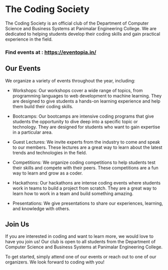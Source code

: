 # The Coding Society

The Coding Society is an official club of the Department of Computer Science and Business Systems at Panimalar Engineering College. We are dedicated to helping students develop their coding skills and gain practical experience in the field. 

### Find events at : https://eventopia.in/

## Our Events

We organize a variety of events throughout the year, including:

- Workshops: Our workshops cover a wide range of topics, from programming languages to web development to machine learning. They are designed to give students a hands-on learning experience and help them build their coding skills.

- Bootcamps: Our bootcamps are intensive coding programs that give students the opportunity to dive deep into a specific topic or technology. They are designed for students who want to gain expertise in a particular area.

- Guest Lectures: We invite experts from the industry to come and speak to our members. These lectures are a great way to learn about the latest trends and technologies in the field.

- Competitions: We organize coding competitions to help students test their skills and compete with their peers. These competitions are a fun way to learn and grow as a coder.

- Hackathons: Our hackathons are intense coding events where students work in teams to build a project from scratch. They are a great way to learn how to work in a team and build something amazing.

- Presentations: We give presentations to share our experiences, learning, and knowledge with others.

## Join Us

If you are interested in coding and want to learn more, we would love to have you join us! Our club is open to all students from the Department of Computer Science and Business Systems at Panimalar Engineering College.

To get started, simply attend one of our events or reach out to one of our organizers. We look forward to coding with you!
